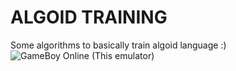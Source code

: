 # ALGOID TRAINING 

Some algorithms to basically train algoid language :)
![GameBoy Online (This emulator)](https://i.imgur.com/R7nTfkc.png)
